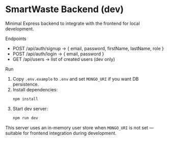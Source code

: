 # SmartWaste Backend (dev)

Minimal Express backend to integrate with the frontend for local development.

Endpoints
- POST /api/auth/signup  -> { email, password, firstName, lastName, role }
- POST /api/auth/login   -> { email, password }
- GET  /api/users        -> list of created users (dev only)

Run

1. Copy `.env.example` to `.env` and set `MONGO_URI` if you want DB persistence.
2. Install dependencies:
   ```bash
   npm install
   ```
3. Start dev server:
   ```bash
   npm run dev
   ```

This server uses an in-memory user store when `MONGO_URI` is not set — suitable for frontend integration during development.
